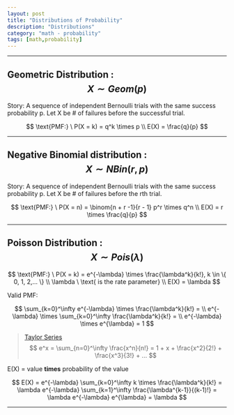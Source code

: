 ```yaml
---
layout: post
title: "Distributions of Probability"
description: "Distributions"
category: "math - probability"
tags: [math,probability]
---
```


<script type="text/javascript" async
  src="https://cdn.mathjax.org/mathjax/latest/MathJax.js?config=TeX-MML-AM_CHTML">
</script>

<script type="text/x-mathjax-config">
MathJax.Hub.Config({
  displayAlign: "left",
  displayIndent: "2em"
});
</script>

---

## Geometric Distribution : $$ X \sim Geom(p) $$

Story: A sequence of independent Bernoulli trials with the same success probability p. Let X be # of failures before the successful trial.

$$ 
\text{PMF:} \ P(X = k) = q^k \times p
\\
E(X) = \frac{q}{p}
$$

---

## Negative Binomial distribution : $$ X \sim NBin(r,p) $$

Story: A sequence of independent Bernoulli trials with the same success probability p. Let X be # of failures before the rth trial.

$$ 
\text{PMF:} \ P(X = n) = \binom{n + r -1}{r - 1} p^r \times q^n
\\
E(X) = r \times \frac{q}{p}
$$

---

## Poisson Distribution : $$ X \sim Pois(\lambda) $$

$$
\text{PMF:} \ P(X = k) = e^{-\lambda} \times \frac{\lambda^k}{k!}, k \in \{ 0, 1, 2,... \}
\\
\lambda \ \text{ is the rate parameter}
\\
E(X) = \lambda
$$

Valid PMF:

$$
\sum_{k=0}^\infty e^{-\lambda} \times \frac{\lambda^k}{k!} = 
\\
e^{-\lambda} \times \sum_{k=0}^\infty \frac{\lambda^k}{k!} =
\\
e^{-\lambda} \times e^{\lambda} = 1
$$

> [Taylor Series](https://en.wikipedia.org/wiki/Taylor_series)
> $$
> e^x = \sum_{n=0}^\infty \frac{x^n}{n!} = 1 + x + \frac{x^2}{2!} + \frac{x^3}{3!} + ...
> $$

E(X) = value __times__ probability of the value

$$
E(X) 
= e^{-\lambda} \sum_{k=0}^\infty k \times \frac{\lambda^k}{k!} 
= \lambda e^{-\lambda} \sum_{k=1}^\infty \frac{\lambda^{k-1}}{(k-1)!}
= \lambda e^{-\lambda} e^{\lambda} = \lambda
$$

---